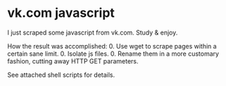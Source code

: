vk.com javascript
=================

I just scraped some javascript from vk.com. Study & enjoy.

How the result was accomplished:
0. Use wget to scrape pages within a certain sane limit.
0. Isolate js files.
0. Rename them in a more customary fashion, cutting away HTTP GET parameters.

See attached shell scripts for details.
